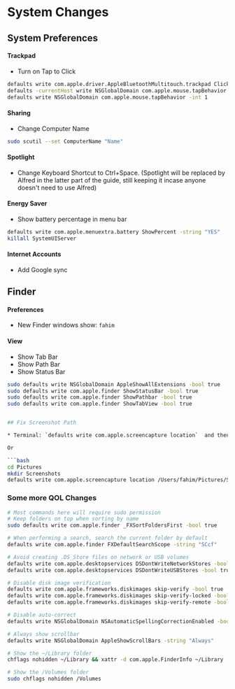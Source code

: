 # System Changes

## System Preferences

#### Trackpad

* Turn on Tap to Click
```bash
defaults write com.apple.driver.AppleBluetoothMultitouch.trackpad Clicking -bool true
defaults -currentHost write NSGlobalDomain com.apple.mouse.tapBehavior -int 1
defaults write NSGlobalDomain com.apple.mouse.tapBehavior -int 1
```

#### Sharing

* Change Computer Name
```bash
sudo scutil --set ComputerName "Name"
```

#### Spotlight

* Change Keyboard Shortcut to Ctrl+Space. \(Spotlight will be replaced by Alfred in the latter part of the guide, still keeping it incase anyone doesn't need to use Alfred\)

#### Energy Saver

* Show battery percentage in menu bar
```bash
defaults write com.apple.menuextra.battery ShowPercent -string "YES"
killall SystemUIServer
```

#### Internet Accounts

* Add Google sync

## Finder

#### Preferences

* New Finder windows show: `fahim`

#### View

* Show Tab Bar
* Show Path Bar
* Show Status Bar

```bash
sudo defaults write NSGlobalDomain AppleShowAllExtensions -bool true
sudo defaults write com.apple.finder ShowStatusBar -bool true
sudo defaults write com.apple.finder ShowPathbar -bool true
sudo defaults write com.apple.finder ShowTabView -bool true


## Fix Screenshot Path

* Terminal: `defaults write com.apple.screencapture location`  and then drag drop Screenshots folder (in Pictures) into it.

Or

```bash
cd Pictures
mkdir Screenshots
defaults write com.apple.screencapture location /Users/fahim/Pictures/Screenshots
```


### Some more QOL Changes

```bash
# Most commands here will require sudo permission
# Keep folders on top when sorting by name
sudo defaults write com.apple.finder _FXSortFoldersFirst -bool true

# When performing a search, search the current folder by default
defaults write com.apple.finder FXDefaultSearchScope -string "SCcf"

# Avoid creating .DS_Store files on network or USB volumes
defaults write com.apple.desktopservices DSDontWriteNetworkStores -bool true
defaults write com.apple.desktopservices DSDontWriteUSBStores -bool true

# Disable disk image verification
defaults write com.apple.frameworks.diskimages skip-verify -bool true
defaults write com.apple.frameworks.diskimages skip-verify-locked -bool true
defaults write com.apple.frameworks.diskimages skip-verify-remote -bool true

# Disable auto-correct
defaults write NSGlobalDomain NSAutomaticSpellingCorrectionEnabled -bool false

# Always show scrollbar
defaults write NSGlobalDomain AppleShowScrollBars -string "Always"

# Show the ~/Library folder
chflags nohidden ~/Library && xattr -d com.apple.FinderInfo ~/Library

# Show the /Volumes folder
sudo chflags nohidden /Volumes
